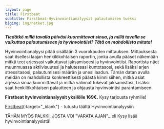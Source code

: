 ```yaml
---
layout: page
title: Firstbeat
subtitle: Firstbeat-Hyvinvointianalyysit palautumisen tueksi
bigimg: img/hetket.jpg
---
```


***Tiedätkö millä tavalla päiväsi kuormittavat sinua, ja millä tavalla se vaikuttaa palautumiseen ja hyvinvointiisi? Tätä on mahdollista mitata!***

Hyvinvointianalyysi pitää sisällään 3 vuorokauden mittauksen. Mittauksesta saat itsellesi laajan henkilökohtaisen raportin, jonka avulla pääset näkemään mitkä teot arjessasi vaikuttavat jaksamiseesi ja hyvinvointiisi.  Raportista näet muunmuassa aktiivisuutesi ja halutessasi kuntotasosi, sekä lisäksi arjen stressitasosi, palautumisesi määrän ja unesi laadun. Tämän datan avulla meidän on  mahdollista konkreettisesti päästä kiinni siihen, mitkä asiat arjessa sinua kuormittavat ja mitkä valinnat tukevat jaksamistasi.
Lisäksi saat henkilökohtaisen palautteen ja ohjausta hyvinvointisi parantamiseen.

**Firstbeat hyvinvointianalyysit yksilölle 169€.**
Kysy tarjousta ryhmille!

[Firstbeat](https://www.firstbeat.com/fi/tyo-ja-hyvinvointi/hyvinvointianalyysi/){:target="_blank"} - tutustu täältä Hyvinvointianalyysiin


TÄHÄN MYÖS PALKKI, JOSTA VOI "VARATA AJAN"...eli Kysy lisää hyvinvointianalyysistä!
